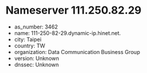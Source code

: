 # Nameserver 111.250.82.29

* as_number: 3462
* name: 111-250-82-29.dynamic-ip.hinet.net.
* city: Taipei
* country: TW
* organization: Data Communication Business Group
* version: Unknown
* dnssec: Unknown
